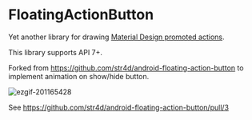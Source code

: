 FloatingActionButton
====================
Yet another library for drawing [Material Design promoted actions](http://www.google.com/design/spec/patterns/promoted-actions.html).

This library supports API 7+.

Forked from https://github.com/str4d/android-floating-action-button to implement animation on show/hide button.

![ezgif-201165428](https://cloud.githubusercontent.com/assets/1512341/9390666/dec50d1e-4748-11e5-903a-101f1c6e69e2.gif)

See https://github.com/str4d/android-floating-action-button/pull/3
